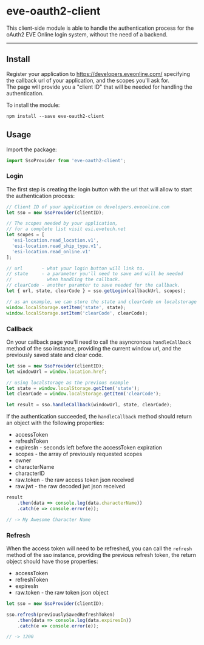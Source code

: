 # eve-oauth2-client

This client-side module is able to handle the authentication process for the oAuth2 EVE Online login system, without the need of a backend.

---

## Install
Register your application to https://developers.eveonline.com/ specifying the callback url of your application, and the scopes you'll ask for.   
The page will provide you a "client ID" that will be needed for handling the authentication.

To install the module: 
 ```
npm install --save eve-oauth2-client
```

## Usage
Import the package:
```javascript
import SsoProvider from 'eve-oauth2-client';
```

### Login
The first step is creating the login button with the url that will allow to start the authentication process:
```javascript
// Client ID of your application on developers.eveonline.com
let sso = new SsoProvider(clientID);

// The scopes needed by your application,
// for a complete list visit esi.evetech.net
let scopes = [
  'esi-location.read_location.v1',
  'esi-location.read_ship_type.v1',
  'esi-location.read_online.v1'
];

// url       - what your login button will link to.
// state     - a parameter you'll need to save and will be needed
//             when handling the callback.
// clearCode - another paramter to save needed for the callback.
let { url, state, clearCode } = sso.getLogin(callbackUrl, scopes);

// as an example, we can store the state and clearCode on localstorage
window.localStorage.setItem('state', state);
window.localStorage.setItem('clearCode', clearCode);
```

### Callback
On your callback page you'll need to call the asyncronous `handleCallback` method of the sso instance, providing the current window url, and the previously saved state and clear code.
```javascript
let sso = new SsoProvider(clientID);
let windowUrl = window.location.href;

// using localstorage as the previous example
let state = window.localStorage.getItem('state');
let clearCode = window.localStorage.getItem('clearCode');

let result = sso.handleCallback(windowUrl, state, clearCode);
```
If the authentication succeeded, the `handleCallback` method should return an object with the following properties:
- accessToken
- refreshToken
- expiresIn - seconds left before the accessToken expiration
- scopes - the array of previously requested scopes
- owner
- characterName
- characterID
- raw.token - the raw access token json received
- raw.jwt - the raw decoded jwt json received
```javascript
result
    .then(data => console.log(data.characterName))
    .catch(e => console.error(e));

// -> My Awesome Character Name
```

### Refresh
When the access token will need to be refreshed, you can call the `refresh` method of the sso instance, providing the previous refresh token, the return object should have those properties:
- accessToken
- refreshToken
- expiresIn
- raw.token - the raw token json object
```javascript
let sso = new SsoProvider(clientID);

sso.refresh(previouslySavedRefreshToken)
    .then(data => console.log(data.expiresIn))
    .catch(e => console.error(e));

// -> 1200
```